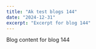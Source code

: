 ```yaml
---
title: "Ak test blogs 144"
date: "2024-12-31"
excerpt: "Excerpt for blog 144"
---
```


Blog content for blog 144